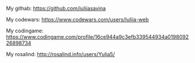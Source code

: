 My githab: https://github.com/iuliiasavina

My codewars: https://www.codewars.com/users/Iuliia-web

My codingame: https://www.codingame.com/profile/16ce944a9c3efb339544934a019809226898734

My rosalind: http://rosalind.info/users/Yulia5/
